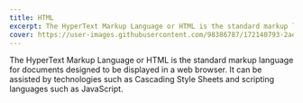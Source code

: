 ```yaml
---
title: HTML
excerpt: The HyperText Markup Language or HTML is the standard markup language for documents designed to be displayed in a web browser. It can be assisted by technologies such as Cascading Style Sheets and scripting languages such as JavaScript.
cover: https://user-images.githubusercontent.com/98386787/172140793-2ae16c57-8bad-483a-b21b-a76bb7fd52eb.jpeg
---
```


The HyperText Markup Language or HTML is the standard markup language for documents designed to be displayed in a web browser. It can be assisted by technologies such as Cascading Style Sheets and scripting languages such as JavaScript.

